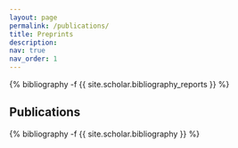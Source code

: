 ```yaml
---
layout: page
permalink: /publications/
title: Preprints
description:
nav: true
nav_order: 1
---
```

<!-- _pages/publications.md -->
<div class="publications">

{% bibliography -f {{ site.scholar.bibliography_reports }} %}

</div>

<h2>Publications</h2>

<div class="publications">

{% bibliography -f {{ site.scholar.bibliography }} %}

</div>
